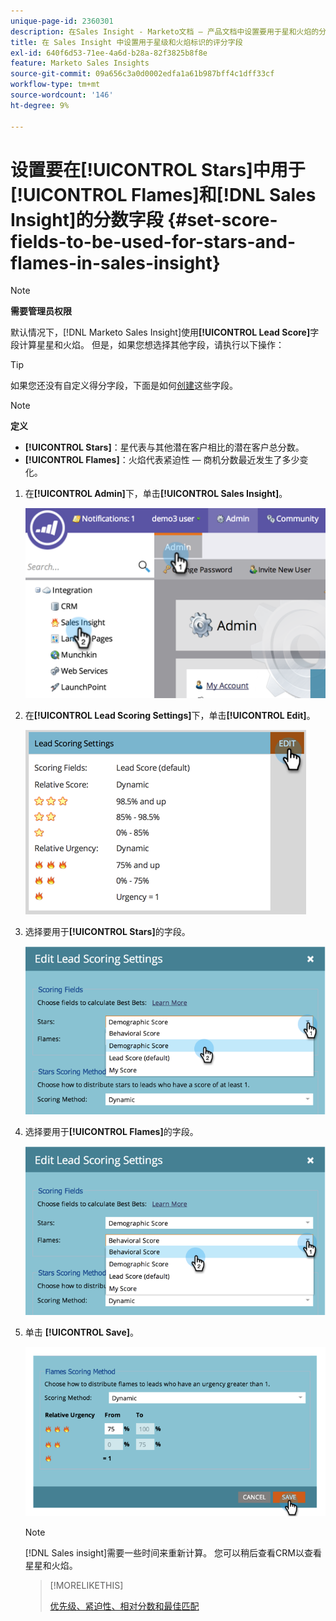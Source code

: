 ```yaml
---
unique-page-id: 2360301
description: 在Sales Insight - Marketo文档 — 产品文档中设置要用于星和火焰的分数字段
title: 在 Sales Insight 中设置用于星级和火焰标识的评分字段
exl-id: 640f6d53-71ee-4a6d-b28a-82f3825b8f8e
feature: Marketo Sales Insights
source-git-commit: 09a656c3a0d0002edfa1a61b987bff4c1dff33cf
workflow-type: tm+mt
source-wordcount: '146'
ht-degree: 9%

---
```


# 设置要在[!UICONTROL Stars]中用于[!UICONTROL Flames]和[!DNL Sales Insight]的分数字段 {#set-score-fields-to-be-used-for-stars-and-flames-in-sales-insight}

>[!NOTE]
>
>**需要管理员权限**

默认情况下，[!DNL Marketo Sales Insight]使用&#x200B;**[!UICONTROL Lead Score]**&#x200B;字段计算星星和火焰。 但是，如果您想选择其他字段，请执行以下操作：

>[!TIP]
>
>如果您还没有自定义得分字段，下面是如何[创建](/help/marketo/product-docs/administration/field-management/create-a-custom-field-in-marketo.md)这些字段。

>[!NOTE]
>
>**定义**
>
>* **[!UICONTROL Stars]**：星代表与其他潜在客户相比的潜在客户总分数。
>* **[!UICONTROL Flames]**：火焰代表紧迫性 — 商机分数最近发生了多少变化。
>

1. 在&#x200B;**[!UICONTROL Admin]**&#x200B;下，单击&#x200B;**[!UICONTROL Sales Insight]**。

   ![](assets/image2014-9-16-13-3a27-3a19.png)

1. 在&#x200B;**[!UICONTROL Lead Scoring Settings]**&#x200B;下，单击&#x200B;**[!UICONTROL Edit]**。

   ![](assets/image2014-9-16-13-3a27-3a33.png)

1. 选择要用于&#x200B;**[!UICONTROL Stars]**&#x200B;的字段。

   ![](assets/image2014-9-16-13-3a27-3a45.png)

1. 选择要用于&#x200B;**[!UICONTROL Flames]**&#x200B;的字段。

   ![](assets/image2014-9-16-13-3a28-3a1.png)

1. 单击 **[!UICONTROL Save]**。

   ![](assets/image2014-9-16-13-3a28-3a18.png)

   >[!NOTE]
   >
   >[!DNL Sales insight]需要一些时间来重新计算。 您可以稍后查看CRM以查看星星和火焰。

   >[!MORELIKETHIS]
   >
   >[优先级、紧迫性、相对分数和最佳匹配](/help/marketo/product-docs/marketo-sales-insight/msi-for-salesforce/features/stars-and-flames/priority-urgency-relative-score-and-best-bets.md)
